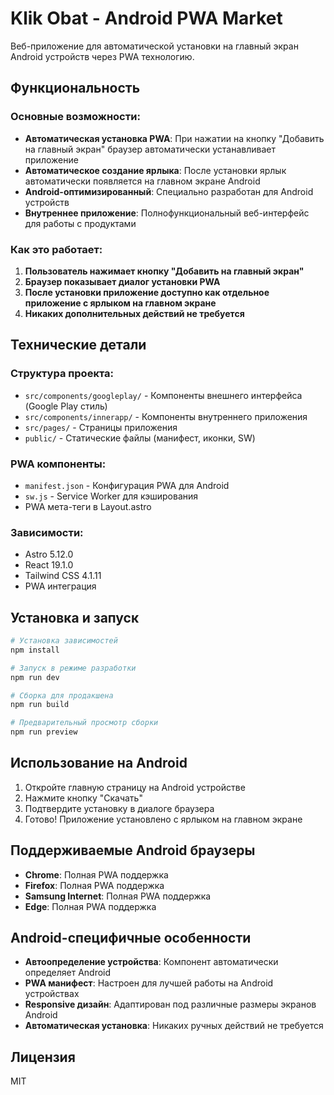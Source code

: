 # Klik Obat - Android PWA Market

Веб-приложение для автоматической установки на главный экран Android устройств через PWA технологию.

## Функциональность

### Основные возможности:
- **Автоматическая установка PWA**: При нажатии на кнопку "Добавить на главный экран" браузер автоматически устанавливает приложение
- **Автоматическое создание ярлыка**: После установки ярлык автоматически появляется на главном экране Android
- **Android-оптимизированный**: Специально разработан для Android устройств
- **Внутреннее приложение**: Полнофункциональный веб-интерфейс для работы с продуктами

### Как это работает:

1. **Пользователь нажимает кнопку "Добавить на главный экран"**
2. **Браузер показывает диалог установки PWA**
3. **После установки приложение доступно как отдельное приложение с ярлыком на главном экране**
4. **Никаких дополнительных действий не требуется**

## Технические детали

### Структура проекта:
- `src/components/googleplay/` - Компоненты внешнего интерфейса (Google Play стиль)
- `src/components/innerapp/` - Компоненты внутреннего приложения
- `src/pages/` - Страницы приложения
- `public/` - Статические файлы (манифест, иконки, SW)

### PWA компоненты:
- `manifest.json` - Конфигурация PWA для Android
- `sw.js` - Service Worker для кэширования
- PWA мета-теги в Layout.astro

### Зависимости:
- Astro 5.12.0
- React 19.1.0
- Tailwind CSS 4.1.11
- PWA интеграция

## Установка и запуск

```bash
# Установка зависимостей
npm install

# Запуск в режиме разработки
npm run dev

# Сборка для продакшена
npm run build

# Предварительный просмотр сборки
npm run preview
```

## Использование на Android

1. Откройте главную страницу на Android устройстве
2. Нажмите кнопку "Скачать"
3. Подтвердите установку в диалоге браузера
4. Готово! Приложение установлено с ярлыком на главном экране

## Поддерживаемые Android браузеры

- **Chrome**: Полная PWA поддержка
- **Firefox**: Полная PWA поддержка
- **Samsung Internet**: Полная PWA поддержка
- **Edge**: Полная PWA поддержка

## Android-специфичные особенности

- **Автоопределение устройства**: Компонент автоматически определяет Android
- **PWA манифест**: Настроен для лучшей работы на Android устройствах
- **Responsive дизайн**: Адаптирован под различные размеры экранов Android
- **Автоматическая установка**: Никаких ручных действий не требуется

## Лицензия

MIT
